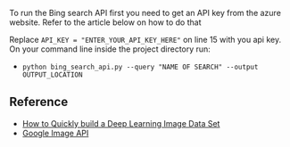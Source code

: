 To run the Bing search API first you need to get an API key from the azure website. Refer to the article below on how to do that

Replace ```API_KEY = "ENTER_YOUR_API_KEY_HERE"``` on line 15 with you api key. </br>
On your command line inside the project directory run:
- ```python bing_search_api.py --query "NAME OF SEARCH" --output OUTPUT_LOCATION```



## Reference
- [How to Quickly build a Deep Learning Image Data Set](https://www.pyimagesearch.com/2018/04/09/how-to-quickly-build-a-deep-learning-image-dataset/)
- [Google Image API](https://github.com/hardikvasa/google-images-download)

